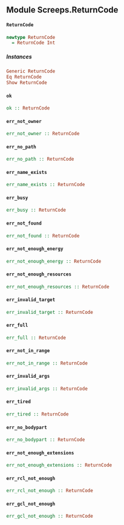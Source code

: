 ## Module Screeps.ReturnCode

#### `ReturnCode`

``` purescript
newtype ReturnCode
  = ReturnCode Int
```

##### Instances
``` purescript
Generic ReturnCode
Eq ReturnCode
Show ReturnCode
```

#### `ok`

``` purescript
ok :: ReturnCode
```

#### `err_not_owner`

``` purescript
err_not_owner :: ReturnCode
```

#### `err_no_path`

``` purescript
err_no_path :: ReturnCode
```

#### `err_name_exists`

``` purescript
err_name_exists :: ReturnCode
```

#### `err_busy`

``` purescript
err_busy :: ReturnCode
```

#### `err_not_found`

``` purescript
err_not_found :: ReturnCode
```

#### `err_not_enough_energy`

``` purescript
err_not_enough_energy :: ReturnCode
```

#### `err_not_enough_resources`

``` purescript
err_not_enough_resources :: ReturnCode
```

#### `err_invalid_target`

``` purescript
err_invalid_target :: ReturnCode
```

#### `err_full`

``` purescript
err_full :: ReturnCode
```

#### `err_not_in_range`

``` purescript
err_not_in_range :: ReturnCode
```

#### `err_invalid_args`

``` purescript
err_invalid_args :: ReturnCode
```

#### `err_tired`

``` purescript
err_tired :: ReturnCode
```

#### `err_no_bodypart`

``` purescript
err_no_bodypart :: ReturnCode
```

#### `err_not_enough_extensions`

``` purescript
err_not_enough_extensions :: ReturnCode
```

#### `err_rcl_not_enough`

``` purescript
err_rcl_not_enough :: ReturnCode
```

#### `err_gcl_not_enough`

``` purescript
err_gcl_not_enough :: ReturnCode
```


